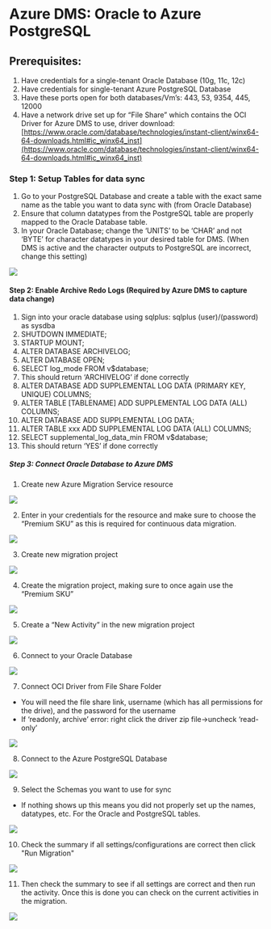# Azure DMS: Oracle to Azure PostgreSQL

## Prerequisites:

1.  Have credentials for a single-tenant Oracle Database (10g, 11c, 12c)
2.  Have credentials for single-tenant Azure PostgreSQL Database
3.  Have these ports open for both databases/Vm’s: 443, 53, 9354, 445, 12000
4.  Have a network drive set up for “File Share” which contains the OCI Driver for Azure DMS to use, driver download: [https://www.oracle.com/database/technologies/instant-client/winx64-64-downloads.html#ic_winx64_inst](https://www.oracle.com/database/technologies/instant-client/winx64-64-downloads.html#ic_winx64_inst)
    

### Step 1: Setup Tables for data sync

1.  Go to your PostgreSQL Database and create a table with the exact same name as the table you want to data sync with (from Oracle Database)
2.  Ensure that column datatypes from the PostgreSQL table are properly mapped to the Oracle Database table.
3.  In your Oracle Database; change the ‘UNITS’ to be ‘CHAR’ and not ‘BYTE’ for character datatypes in your desired table for DMS. (When DMS is active and the character outputs to PostgreSQL are incorrect, change this setting)

![](file:///C:\Users\Alex\Desktop\dmsDocumentation\Screenshot_1.png)



#### Step 2: Enable Archive Redo Logs (Required by Azure DMS to capture data change)

1. Sign into your oracle database using sqlplus: sqlplus (user)/(password) as sysdba
2.  SHUTDOWN IMMEDIATE;
3.  STARTUP MOUNT;
4.  ALTER DATABASE ARCHIVELOG;
5.  ALTER DATABASE OPEN;
6.  SELECT log_mode FROM v$database;
7.  This should return ‘ARCHIVELOG’ if done correctly
8.  ALTER DATABASE ADD SUPPLEMENTAL LOG DATA (PRIMARY KEY, UNIQUE) COLUMNS;
9.  ALTER TABLE [TABLENAME] ADD SUPPLEMENTAL LOG DATA (ALL) COLUMNS;
10.  ALTER DATABASE ADD SUPPLEMENTAL LOG DATA;
11.  ALTER TABLE xxx ADD SUPPLEMENTAL LOG DATA (ALL) COLUMNS;
12.  SELECT supplemental_log_data_min FROM v$database;
13.  This should return ‘YES’ if done correctly

##### Step 3: Connect Oracle Database to Azure DMS 

1. Create new Azure Migration Service resource 

![](file:///C:\Users\Alex\Desktop\dmsDocumentation\Screenshot_3.png)

2. Enter in your credentials for the resource and make sure to choose the “Premium SKU” as this is required for continuous data migration. 

![](file:///C:\Users\Alex\Desktop\dmsDocumentation\Screenshot_4.png)

3. Create new migration project 

![](file:///C:\Users\Alex\Desktop\dmsDocumentation\Screenshot_7.png)

4. Create the migration project, making sure to once again use the “Premium SKU” 

![](file:///C:\Users\Alex\Desktop\dmsDocumentation\Screenshot_9.png)

5. Create a “New Activity” in the new migration project

![](file:///C:\Users\Alex\Desktop\dmsDocumentation\Screenshot_12.png)

6. Connect to your Oracle Database

![](file:///C:\Users\Alex\Desktop\dmsDocumentation\Screenshot_13.png)

7. Connect OCI Driver from File Share Folder 

* You will need the file share link, username (which has all permissions for the drive), and the password for the username 
* If ‘readonly, archive’ error: right click the driver zip file->uncheck ‘read-only’ 

![](file:///C:\Users\Alex\Desktop\dmsDocumentation\Screenshot_14.png)

8. Connect to the Azure PostgreSQL Database 

![](file:///C:\Users\Alex\Desktop\dmsDocumentation\Screenshot_15.png)

9. Select the Schemas you want to use for sync 

* If nothing shows up this means you did not properly set up the names, datatypes, etc. For the Oracle and PostgreSQL tables. 

![](file:///C:\Users\Alex\Desktop\dmsDocumentation\Screenshot_16.png)

10. Check the summary if all settings/configurations are correct then click "Run Migration"

![](file:///C:\Users\Alex\Desktop\dmsDocumentation\Screenshot_18.png)

11. Then check the summary to see if all settings are correct and then run the activity. Once this is done you can check on the current activities in the migration.

![](file:///C:\Users\Alex\Desktop\dmsDocumentation\dms-activity-incremental-data-sync.png)
